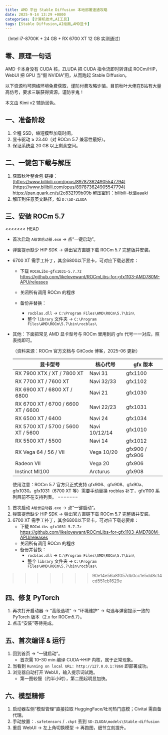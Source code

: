 ```yaml
---
title: AMD 平台 Stable Diffusion 本地部署速通攻略
date: 2025-9-14 13:29 +0800
categories: [计算机技术,AI工具]
tags: [Stable Diffusion,AI绘画,AMD显卡]
---
```

（Intel i7-8700K + 24 GB + RX 6700 XT 12 GB 实测通过）

## 零、原理一句话

AMD 卡本身没有 CUDA 核，ZLUDA 把 CUDA 指令流即时转译成 ROCm/HIP，WebUI 把 GPU 当“假 NVIDIA”用，从而跑起 Stable Diffusion。

以下资源均可网络环境免费获取，谨防付费攻略诈骗。目前秋叶大佬在B站有大量高仿号，要求三联获得资源，谨防李鬼！

本文由 Kimi v2 辅助润色。

## 一、准备阶段

1. 全程 SSD，缩短模型加载时间。
2. 显卡驱动 ≥ 23.40（对 ROCm 5.7 兼容性最好）。
3. 保证系统盘 20 GB 以上剩余空间。

## 二、一键包下载与解压

1. 获取秋叶整合包
   链接：[https://www.bilibili.com/opus/897873624905547794](https://www.bilibili.com/opus/897873624905547794) https://pan.quark.cn/s/2c832199b09b
   解压密码：bilibili-秋葉aaaki
2. 解压到任意英文路径，如 `D:\SD-ZLUDA`

## 三、安装 ROCm 5.7

<<<<<<< HEAD
* 首次启动 `A绘世启动器.exe` → 点“一键启动”。
* 弹窗提示缺少 HIP SDK → 弹出官方直链下载 ROCm 5.7 完整版并安装。
* 6700 XT 需手工补丁，其余6800以下显卡，可对应下载必要库：

  - 下载 `ROCmLibs-gfx1031-5.7.7z`
    https://github.com/likelovewant/ROCmLibs-for-gfx1103-AMD780M-APU/releases
  - 关闭所有调用 ROCm 的程序
  - 备份并替换：

    - `rocblas.dll` → `C:\Program Files\AMD\ROCm\5.7\bin\`
    - 整个 `library` 文件夹 → `C:\Program Files\AMD\ROCm\5.7\bin\rocblas\`
* 其他：下面把常见 AMD 显卡型号与 ROCm 里用到的 gfx 代号一一对应，照表找即可。

  （资料来源：ROCm 官方文档与 GitCode 博客，2025-06 更新）

  | 显卡型号                           | 核心代号      | gfx 版本        |
  | ---------------------------------- | ------------- | --------------- |
  | RX 7900 XTX / XT / 7800 XT         | Navi 31       | gfx1100         |
  | RX 7700 XT / 7600 XT               | Navi 32/33    | gfx1102         |
  | RX 6900 XT / 6800 XT / 6800        | Navi 21       | gfx1030         |
  | RX 6700 XT / 6700 / 6600 XT / 6600 | Navi 22/23    | gfx1031         |
  | RX 6500 XT / 6400                  | Navi 24       | gfx1034         |
  | RX 5700 XT / 5700 / 5600 XT / 5600 | Navi 10/12/14 | gfx1010         |
  | RX 5500 XT / 5500                  | Navi 14       | gfx1012         |
  | RX Vega 64 / 56 / VII              | Vega 10/20    | gfx900 / gfx906 |
  | Radeon VII                         | Vega 20       | gfx906          |
  | Instinct MI100                     | Arcturus      | gfx908          |

  使用注意：ROCm 5.7 官方只正式支持 gfx906、gfx908、gfx90a、gfx1030。gfx1031（6700 XT 等）需要手动替换 rocblas 补丁，gfx1100 系列目前不在支持列表。
=======
1. 首次启动 `A绘世启动器.exe` → 点“一键启动”。
2. 弹窗提示缺少 HIP SDK → 弹出官方直链下载 ROCm 5.7 完整版并安装。
3. 6700 XT 需手工补丁，其余6800以下显卡，可对应下载必要库：
   - 下载 `ROCmLibs-gfx1031-5.7.7z`
     https://github.com/likelovewant/ROCmLibs-for-gfx1103-AMD780M-APU/releases
   - 关闭所有调用 ROCm 的程序
   - 备份并替换：
     - `rocblas.dll` → `C:\Program Files\AMD\ROCm\5.7\bin\`
     - 整个 `library` 文件夹 → `C:\Program Files\AMD\ROCm\5.7\bin\rocblas\`
>>>>>>> 90e14e56a8f057db0cc1e5dd8c14cd551cb1629e

## 四、修复 PyTorch

1. 再次打开启动器 → “高级选项” → “环境维护” → 勾选与弹窗提示一致的 PyTorch 版本（2.x for ROCm5.7）。
2. 点击“安装”等待完成。

## 五、首次编译 & 运行

1. 回到首页 → “一键启动”。
   - 首次需 10–30 min 编译 CUDA→HIP 内核，属于正常现象。
2. 当看到 `Running on local URL: http://127.0.0.1:7860` 即部署成功。
3. 浏览器自动打开 WebUI，输入提示词试跑。
   - 第一图较慢（约半小时），第二图起明显加快。

## 六、模型精修

1. 启动器左侧“模型管理”直接拉取 HuggingFace/吐司热门底模；Civitai 需自备代理。
2. 手动放置：`.safetensors` / `.ckpt` 丢到
   `SD-ZLUDA\models\Stable-diffusion`
3. 重启 WebUI → 左上角切换模型 → 再跑图，细节立刻提升。
